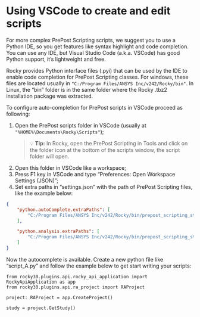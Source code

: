 # Using VSCode to create and edit scripts

For more complex PrePost Scripting scripts, we suggest you to use a Python IDE, so you get features like
syntax highlight and code completion. You can use any IDE, but Visual Studio Code (a.k.a. VSCode) has good Python
support, it’s lightweight and free.

Rocky provides Python interface files (.pyi) that can be used by the IDE to enable code completion
for PrePost Scripting classes. For windows, these files are located usually in `"C:/Program Files/ANSYS Inc/v242/Rocky/bin"`.
In Linux, the “bin” folder is in the same folder where the Rocky .tbz2 installation package was extracted.

To configure auto-completion for PrePost scripts in VSCode proceed as following:

1. Open the PrePost scripts folder in VSCode (usually at `"%HOME%\Documents\Rocky\Scripts"`);
   > :bulb: **Tip:** In Rocky, open the PrePost Scripting in Tools and click on the folder icon at the bottom of the scripts window, the script folder will open.
2. Open this folder in VSCode like a workspace;
3. Press F1 key in VSCode and type “Preferences: Open Workspace Settings (JSON)”;
4. Set extra paths in “settings.json” with the path of PrePost Scripting files, like the example below:

```json
{
    "python.autoComplete.extraPaths": [
        "C:/Program Files/ANSYS Inc/v242/Rocky/bin/prepost_scripting_stubs",
    ],

    "python.analysis.extraPaths": [
        "C:/Program Files/ANSYS Inc/v242/Rocky/bin/prepost_scripting_stubs",
    ]
}
```

Now the autocomplete is available. Create a new python file like “script_A.py” and follow the example below to get
start writing your scripts:

```python3
from rocky30.plugins.api.rocky_api_application import RockyApiApplication as app
from rocky30.plugins.api.ra_project import RAProject

project: RAProject = app.CreateProject()

study = project.GetStudy()
```
